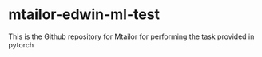 # mtailor-edwin-ml-test
This is the Github repository for Mtailor for performing the task provided in pytorch
